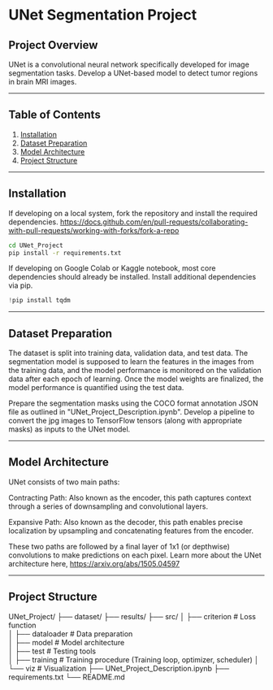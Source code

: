 # UNet Segmentation Project

## Project Overview
UNet is a convolutional neural network specifically developed for image segmentation tasks. Develop a UNet-based model to detect tumor regions in brain MRI images.

---

## Table of Contents

1. [Installation](#installation)
2. [Dataset Preparation](#dataset-preparation)
3. [Model Architecture](#model-architecture)
4. [Project Structure](#project-structure)

---

## Installation

If developing on a local system, fork the repository and install the required dependencies.
https://docs.github.com/en/pull-requests/collaborating-with-pull-requests/working-with-forks/fork-a-repo

```bash
cd UNet_Project
pip install -r requirements.txt
```

If developing on Google Colab or Kaggle notebook, most core dependencies should already be installed. Install additional dependencies via pip.
```python
!pip install tqdm
```

---

## Dataset Preparation

The dataset is split into training data, validation data, and test data. The segmentation model is supposed to learn the features in the images from the training data, and the model performance is monitored on the validation data after each epoch of learning. Once the model weights are finalized, the model performance is quantified using the test data. 

Prepare the segmentation masks using the COCO format annotation JSON file as outlined in "UNet_Project_Description.ipynb". Develop a pipeline to convert the jpg images to TensorFlow tensors (along with appropriate masks) as inputs to the UNet model.

---

## Model Architecture
UNet consists of two main paths:

Contracting Path: Also known as the encoder, this path captures context through a series of downsampling and convolutional layers.

Expansive Path: Also known as the decoder, this path enables precise localization by upsampling and concatenating features from the encoder.

These two paths are followed by a final layer of 1x1 (or depthwise) convolutions to make predictions on each pixel. Learn more about the UNet architecture here,
https://arxiv.org/abs/1505.04597

---

## Project Structure
UNet_Project/
├── dataset/
├── results/
├── src/
│   ├── criterion   # Loss function    
│   ├── dataloader  # Data preparation    
│   ├── model   # Model architecture   
│   ├── test    # Testing tools      
│   ├── training    # Training procedure (Training loop, optimizer, scheduler)
│   └── viz    # Visualization
├── UNet_Project_Description.ipynb
├── requirements.txt
└── README.md
